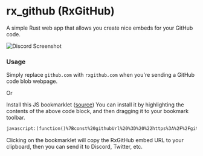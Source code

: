 # rx_github (RxGitHub)
A simple Rust web app that allows you create nice embeds for your GitHub code.

![Discord Screenshot](discord_screenshot.png)

### Usage
Simply replace `github.com` with `rxgithub.com` when you're sending a GitHub code blob webpage.

Or

Install this JS bookmarklet ([source](/bookmarklet.js))
You can install it by highlighting the contents of the above code block, and then dragging it to your bookmark toolbar.
```html
javascript:(function()%7Bconst%20githubUrl%20%3D%20%22https%3A%2F%2Fgithub.com%22%3B%0Aif%20(window.location.href.startsWith(githubUrl))%20%7B%0A%20%20%20%20const%20rxGithubUrl%20%3D%20%22https%3A%2F%2Frxgithub.com%22%20%2B%20window.location.href.substring(githubUrl.length)%3B%0A%20%20%20%20navigator.clipboard.writeText(rxGithubUrl)%3B%0A%7D%7D)()%3B
```
Clicking on the bookmarklet will copy the RxGitHub embed URL to your clipboard, then you can send it to Discord, Twitter, etc. 
